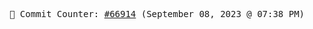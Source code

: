 <p align="center">
    <samp>
        📮 Commit Counter: <a href="https://github.com/Javascript-void0/Javascript-void0/commits/main">#66914</a> (September 08, 2023 @ 07:38 PM)
    </samp>
</p>